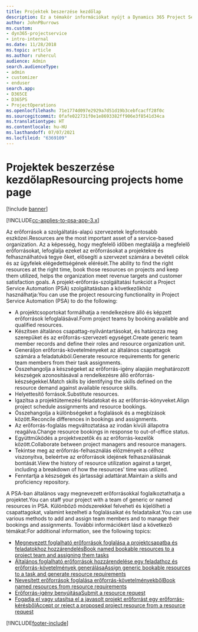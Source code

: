 ```yaml
---
title: Projektek beszerzése kezdőlap
description: Ez a témakör információkat nyújt a Dynamics 365 Project Service Automation (PSA) erőforrás-kezelési képességeiről.
author: JohnPBurrows
ms.custom:
- dyn365-projectservice
- intro-internal
ms.date: 11/28/2018
ms.topic: article
ms.author: ruhercul
audience: Admin
search.audienceType:
- admin
- customizer
- enduser
search.app:
- D365CE
- D365PS
- ProjectOperations
ms.openlocfilehash: 71e1774d097e2929a7d51d19b3cebfcacff28f0c
ms.sourcegitcommit: 0fafe022731f0e1e8693382ff906e3f8541d34ca
ms.translationtype: HT
ms.contentlocale: hu-HU
ms.lasthandoff: 07/07/2021
ms.locfileid: "6369109"
---
```

# <a name="resourcing-projects-home-page"></a><span data-ttu-id="35802-103">Projektek beszerzése kezdőlap</span><span class="sxs-lookup"><span data-stu-id="35802-103">Resourcing projects home page</span></span>

[!include [banner](../includes/psa-now-project-operations.md)]

[!INCLUDE[cc-applies-to-psa-app-3.x](../includes/cc-applies-to-psa-app-3x.md)]

<span data-ttu-id="35802-104">Az erőforrások a szolgáltatás-alapú szervezetek legfontosabb eszközei.</span><span class="sxs-lookup"><span data-stu-id="35802-104">Resources are the most important asset of a service-based organization.</span></span> <span data-ttu-id="35802-105">Az a képesség, hogy megfelelő időben megtalálja a megfelelő erőforrásokat, lefoglalja ezeket az erőforrásokat a projektekre és felhasználhatóvá tegye őket, elősegíti a szervezet számára a bevételi célok és az ügyfelek elégedettségének elérését.</span><span class="sxs-lookup"><span data-stu-id="35802-105">The ability to find the right resources at the right time, book those resources on projects and keep them utilized, helps the organization meet revenue targets and customer satisfaction goals.</span></span> <span data-ttu-id="35802-106">A projekt-erőforrás-szolgáltatási funkciót a Project Service Automation (PSA) szolgáltatásban a következőkhöz használhatja:</span><span class="sxs-lookup"><span data-stu-id="35802-106">You can use the project resourcing functionality in Project Service Automation (PSA) to do the following:</span></span>

- <span data-ttu-id="35802-107">A projektcsoportokat formálhatja a rendelkezésre álló és képzett erőforrások lefoglalásával.</span><span class="sxs-lookup"><span data-stu-id="35802-107">Form project teams by booking available and qualified resources.</span></span>
- <span data-ttu-id="35802-108">Készítsen általános csapattag-nyilvántartásokat, és határozza meg szerepüket és az erőforrás-szervezeti egységet.</span><span class="sxs-lookup"><span data-stu-id="35802-108">Create generic team member records and define their roles and resource organization unit.</span></span>
- <span data-ttu-id="35802-109">Generáljon erőforrás-követelményeket az általános csapattagok számára a feladatukból.</span><span class="sxs-lookup"><span data-stu-id="35802-109">Generate resource requirements for generic team members from their task assignments.</span></span>
- <span data-ttu-id="35802-110">Összehangolja a készségeket az erőforrás-igény alapján meghatározott készségek azonosításával a rendelkezésre álló erőforrás-készségekkel.</span><span class="sxs-lookup"><span data-stu-id="35802-110">Match skills by identifying the skills defined on the resource demand against available resource skills.</span></span>
- <span data-ttu-id="35802-111">Helyettesítő források.</span><span class="sxs-lookup"><span data-stu-id="35802-111">Substitute resources.</span></span>
- <span data-ttu-id="35802-112">Igazítsa a projektütemezési feladatokat és az erőforrás-könyveket.</span><span class="sxs-lookup"><span data-stu-id="35802-112">Align project schedule assignments and resource bookings.</span></span>
- <span data-ttu-id="35802-113">Összehangolja a különbségeket a foglalások és a megbízások között.</span><span class="sxs-lookup"><span data-stu-id="35802-113">Reconcile differences in bookings and assignments.</span></span>
- <span data-ttu-id="35802-114">Az erőforrás-foglalás megváltoztatása az irodán kívüli állapotra reagálva.</span><span class="sxs-lookup"><span data-stu-id="35802-114">Change resource bookings in response to out-of-office status.</span></span>
- <span data-ttu-id="35802-115">Együttműködés a projektvezetők és az erőforrás-kezelők között.</span><span class="sxs-lookup"><span data-stu-id="35802-115">Collaborate between project managers and resource managers.</span></span>
- <span data-ttu-id="35802-116">Tekintse meg az erőforrás-felhasználás előzményeit a célhoz viszonyítva, beleértve az erőforrások idejének felhasználásának bontását.</span><span class="sxs-lookup"><span data-stu-id="35802-116">View the history of resource utilization against a target, including a breakdown of how the resources' time was utilized.</span></span>
- <span data-ttu-id="35802-117">Fenntartja a készségek és jártassági adattárat.</span><span class="sxs-lookup"><span data-stu-id="35802-117">Maintain a skills and proficiency repository.</span></span>


<span data-ttu-id="35802-118">A PSA-ban általános vagy megnevezett erőforrásokkal foglalkoztathatja a projektet.</span><span class="sxs-lookup"><span data-stu-id="35802-118">You can staff your project with a team of generic or named resources in PSA.</span></span> <span data-ttu-id="35802-119">Különböző módszerekkel felveheti és kijelölheti a csapattagokat, valamint kezelheti a foglalásaikat és feladataikat.</span><span class="sxs-lookup"><span data-stu-id="35802-119">You can use various methods to add and assign team members and to manage their bookings and assignments.</span></span> <span data-ttu-id="35802-120">További információkért lásd a következő témákat:</span><span class="sxs-lookup"><span data-stu-id="35802-120">For additional information, see the following topics:</span></span>

- [<span data-ttu-id="35802-121">Megnevezett foglalható erőforrások foglalása a projektcsapatba és feladatokhoz hozzárendelés</span><span class="sxs-lookup"><span data-stu-id="35802-121">Book named bookable resources to a project team and assigning them tasks</span></span>](assign-named-bookable-resource.md)
- [<span data-ttu-id="35802-122">Általános foglalható erőforrások hozzárendelése egy feladathoz és erőforrás-követelmények generálása</span><span class="sxs-lookup"><span data-stu-id="35802-122">Assign generic bookable resources to a task and generate resource requirements</span></span>](assign-generic-bookable-resource.md)
- [<span data-ttu-id="35802-123">Nevesített erőforrások foglalása erőforrás-követelményekből</span><span class="sxs-lookup"><span data-stu-id="35802-123">Book named resources from resource requirements</span></span>](book-named-resource.md)
- [<span data-ttu-id="35802-124">Erőforrás-igény benyújtása</span><span class="sxs-lookup"><span data-stu-id="35802-124">Submit a resource request</span></span>](submit-resource-request.md)
- [<span data-ttu-id="35802-125">Fogadja el vagy utasítsa el a javasolt projekt erőforrást egy erőforrás-kérésből</span><span class="sxs-lookup"><span data-stu-id="35802-125">Accept or reject a proposed project resource from a resource request</span></span>](accept-reject-proposed-resource.md)


[!INCLUDE[footer-include](../includes/footer-banner.md)]